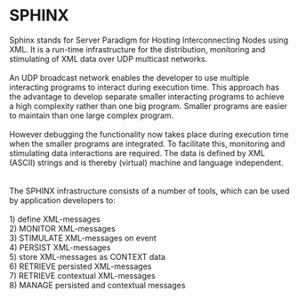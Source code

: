 SPHINX
======
Sphinx stands for Server Paradigm for Hosting Interconnecting Nodes using XML.
It is a run-time infrastructure for the distribution, monitoring and stimulating of XML data over UDP multicast networks.<br>
<br>
An UDP broadcast network enables the developer to use multiple interacting programs to interact during execution time. This approach has the advantage to develop separate smaller interacting programs to achieve a high complexity rather than one big program. Smaller programs are easier to maintain than one large complex program.<br>
<br>
However debugging the functionality now takes place during execution time when the smaller programs are integrated. To facilitate this, monitoring and stimulating data interactions are required. The data is defined by XML (ASCII) strings and is thereby (virtual) machine and language independent. <br>
<br><br>
The SPHINX infrastructure consists of a number of tools, which can be used by application developers to:<br>
<br> 1) define XML-messages
<br> 2) MONITOR XML-messages
<br> 3) STIMULATE XML-messages on event
<br> 4) PERSIST XML-messages
<br> 5) store XML-messages as CONTEXT data
<br> 6) RETRIEVE persisted XML-messages
<br> 7) RETRIEVE contextual XML-messages
<br> 8) MANAGE persisted and contextual messages

